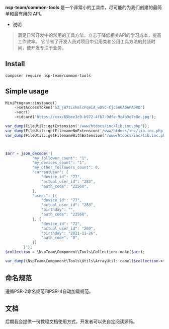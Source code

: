 **nsp-team/common-tools** 是一个非常小的工具库，尽可能的为我们创建的最简单和最有用的 API。

- 说明

> 满足日常开发中的常用的工具方法，立志于降低相关API的学习成本，提高工作效率。
> 它节省了开发人员对项目中公用类和公用工具方法的封装时间，使开发专注于业务。


## Install

```bash
composer require nsp-team/common-tools
```


## Simple usage
```php
MiniProgram::instance()
    ->setAccessToken('52_jW7tLxhmlcFqeiA_wDVC-CjcSAOAbAFADRD')
    ->ocr()
    ->idcard('https://xxx/65bee3c9-b972-4fb7-9dfe-9c4b9e7a8e.jpg');

var_dump(FileUtil::getExtension('/www/htdocs/inc/lib.inc.php'));
var_dump(FileUtil::getFilenameNoExtension('/www/htdocs/inc/lib.inc.php'));
var_dump(FileUtil::getFilenameWithExtension('/www/htdocs/inc/lib.inc.php'));



$arr = json_decode('{
			"my_follower_count": "1",
			"my_devices_count": "1",
			"my_other_followers_count": 0,
			"currentUser": {
				"device_id": "77",
				"actual_user_id": "283",
				"auth_code": "22560",
			},
			"users": [{
				"device_id": "77",
				"actual_user_id": "283",
				"birthday": "",
				"auth_code": "22560",
			}, {
				"device_id": "72",
				"actual_user_id": "269",
				"birthday": "2021-11-26",
				"auth_code": "0",
			}]
		}');
$collection = \NspTeam\Component\Tools\Collection::make($arr);

var_dump(\NspTeam\Component\Tools\Utils\ArrayUtil::camel($collection->toArray()));
```

## 命名规范
遵循PSR-2命名规范和PSR-4自动加载规范。

## 文档
后期我会提供一份教程文档使用方式，开发者可以先自定阅读源码。